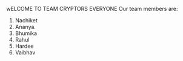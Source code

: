 wELCOME TO TEAM CRYPTORS
EVERYONE
Our team members are:
1. Nachiket
2. Ananya.
3. Bhumika
4. Rahul
5. Hardee
6. Vaibhav